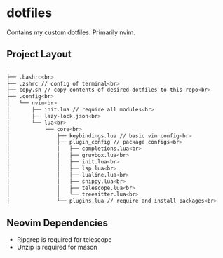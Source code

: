 # dotfiles

Contains my custom dotfiles.
Primarily nvim.

## Project Layout

```bash
.
├── .bashrc<br>
├── .zshrc // config of terminal<br>
├── copy.sh // copy contents of desired dotfiles to this repo<br>
├── .config<br>
│   └── nvim<br>
│       ├── init.lua // require all modules<br>
│       ├── lazy-lock.json<br>
│       └── lua<br>
│           └── core<br>
│               ├── keybindings.lua // basic vim config<br>
│               ├── plugin_config // package configs<br>
│               │   ├── completions.lua<br>
│               │   ├── gruvbox.lua<br>
│               │   ├── init.lua<br>
│               │   ├── lsp.lua<br>
│               │   ├── lualine.lua<br>
│               │   ├── snippy.lua<br>
│               │   ├── telescope.lua<br>
│               │   └── treesitter.lua<br>
│               └── plugins.lua // require and install packages<br>
```

## Neovim Dependencies

- Ripgrep is required for telescope
- Unzip is required for mason
